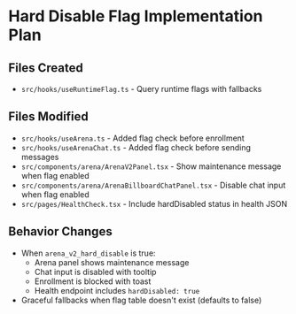 # Hard Disable Flag Implementation Plan

## Files Created
- `src/hooks/useRuntimeFlag.ts` - Query runtime flags with fallbacks

## Files Modified  
- `src/hooks/useArena.ts` - Added flag check before enrollment
- `src/hooks/useArenaChat.ts` - Added flag check before sending messages
- `src/components/arena/ArenaV2Panel.tsx` - Show maintenance message when flag enabled
- `src/components/arena/ArenaBillboardChatPanel.tsx` - Disable chat input when flag enabled
- `src/pages/HealthCheck.tsx` - Include hardDisabled status in health JSON

## Behavior Changes
- When `arena_v2_hard_disable` is true:
  - Arena panel shows maintenance message
  - Chat input is disabled with tooltip
  - Enrollment is blocked with toast
  - Health endpoint includes `hardDisabled: true`
- Graceful fallbacks when flag table doesn't exist (defaults to false)